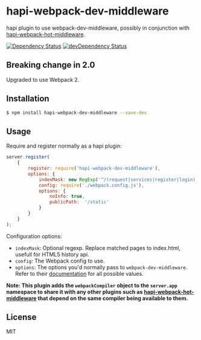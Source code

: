 # hapi-webpack-dev-middleware

hapi plugin to use webpack-dev-middleware, possibly in conjunction with [hapi-webpack-hot-middleware](https://github.com/prashaantt/hapi-webpack-hot-middleware). 

[![Dependency Status](https://david-dm.org/prashaantt/hapi-webpack-dev-middleware.svg)](https://david-dm.org/prashaantt/hapi-webpack-dev-middleware)
[![devDependency Status](https://david-dm.org/prashaantt/hapi-webpack-dev-middleware/dev-status.svg?theme=shields.io)](https://david-dm.org/prashaantt/hapi-webpack-dev-middleware#info=devDependencies)


## Breaking change in 2.0

Upgraded to use Webpack 2.

## Installation

```bash
$ npm install hapi-webpack-dev-middleware --save-dev
```


## Usage

Require and register normally as a hapi plugin:

```js
server.register(
    {
        register: require('hapi-webpack-dev-middleware'),
        options: {
            indexMask: new RegExp('^/(request|services|register|login).*', 'g'),
            config: require('./webpack.config.js'),
            options: {
                noInfo: true,
                publicPath:  '/static'
            }
        }
    }
);
```

Configuration options:

- ```indexMask```: Optional regexp. Replace matched pages to index.html, usefull for HTML5 history api.
- ```config```: The Webpack config to use.
- ```options```: The options you'd normally pass to ```webpack-dev-middleware```. Refer to their [documentation](https://github.com/webpack/webpack-dev-middleware) for all possible values.

**Note: This plugin adds the ```webpackCompiler``` object to the ```server.app``` namespace to share it with any other plugins such as [hapi-webpack-hot-middleware](https://github.com/prashaantt/hapi-webpack-hot-middleware) that depend on the same compiler being available to them.** 


## License

MIT
